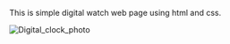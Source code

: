 This is simple digital watch web page using html and css.

![Digital_clock_photo](https://github.com/ShrutiiChavan/Digital_Watch/assets/153729013/6507e1ed-29ca-4c21-a200-1fb5f31b1c64)

